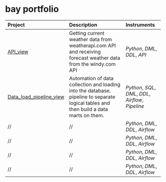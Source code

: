 # bay portfolio

| Project | Description | Instruments |
| :---------------------- | :---------------------- | :---------------------- |
| [API_view](/API/) | Getting current weather data from weatherapi.com API and receiving forecast weather data from the windy.com API | *Python*, *DML*, *DDL*, *API* | 
|[Data_load_pipeline_view](/Data_load_pipeline/) | Automation of data collection and loading into the database. pipeline to separate logical tables and then build a data marts on them.| *Python*, *SQL*, *DML*, *DDL*, *Airflow*, *Pipeline*| 
| // |  //  | *Python*, *DML*, *DDL*, *Airflow*| 
| //  |  //  | *Python*, *DML*, *DDL*, *Airflow*| 
| // | // | *Python*, *DML*, *DDL*, *Airflow*| 
| // |  //  | *Python*, *DML*, *DDL*, *Airflow*| 
